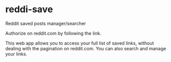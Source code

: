 # reddi-save
Reddit saved posts manager/searcher

Authorize on reddit.com by following the link. 

This web app allows you to access your full list of saved links, without dealing with the pagination on reddit.com. You can also search and manage your links.
